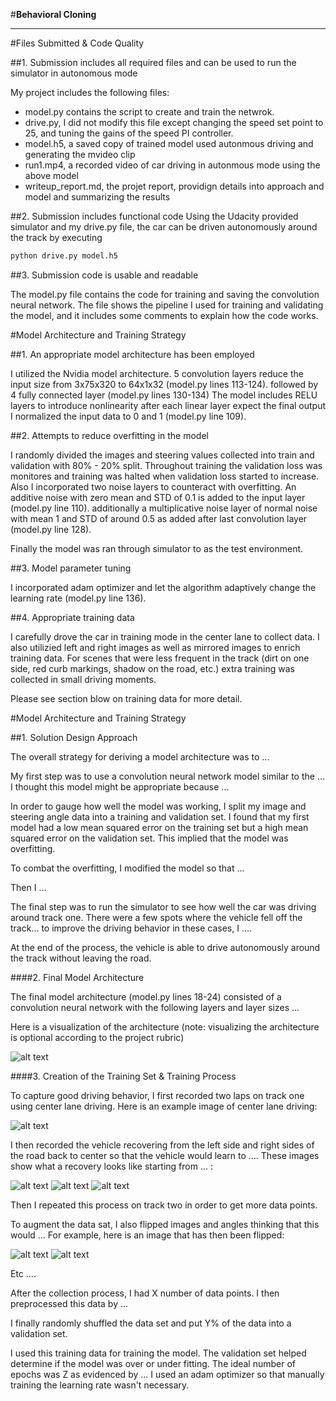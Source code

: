 #**Behavioral Cloning** 

[//]: # (Image References)

[image1]: ./examples/placeholder.png "Model Visualization"
[image2]: ./examples/placeholder.png "Grayscaling"
[image3]: ./examples/placeholder_small.png "Recovery Image"
[image4]: ./examples/placeholder_small.png "Recovery Image"
[image5]: ./examples/placeholder_small.png "Recovery Image"
[image6]: ./examples/placeholder_small.png "Normal Image"
[image7]: ./examples/placeholder_small.png "Flipped Image"

---
#Files Submitted & Code Quality

##1. Submission includes all required files and can be used to run the simulator in autonomous mode

My project includes the following files: 
* model.py contains the script to create and train the netwrok.
* drive.py, I did not modify this file except changing the speed set point to 25, and tuning the gains of the speed PI controller.
* model.h5, a saved copy of trained model used autonmous driving and generating the mvideo clip
* run1.mp4, a recorded video of car driving in autonmous mode using the above model 
* writeup_report.md, the projet report, providign details into approach and model and summarizing the results

##2. Submission includes functional code
Using the Udacity provided simulator and my drive.py file, the car can be driven autonomously around the track by executing 
```sh
python drive.py model.h5
```

##3. Submission code is usable and readable

The model.py file contains the code for training and saving the convolution neural network. The file shows the pipeline I used for training and validating the model, and it includes some comments to explain how the code works.

#Model Architecture and Training Strategy

##1. An appropriate model architecture has been employed

I utilized the Nvidia model architecture. 5 convolution layers reduce the input size from 3x75x320 to 64x1x32 (model.py lines 113-124). followed by 4 fully connected layer (model.py lines 130-134)
The model includes RELU layers to introduce nonlinearity after each linear layer expect the final output 
I normalized the input data to 0 and 1 (model.py line 109).

##2. Attempts to reduce overfitting in the model

I randomly divided the images and steering values collected into train and validation with 80% - 20% split. Throughout training the validation loss was monitores and training was halted when validation loss started to increase. 
Also I incorporated two noise layers to counteract with overfitting. An additive noise with zero mean and STD of 0.1 is added to the input layer (model.py line 110). additionally a multiplicative noise layer of normal noise with mean 1 and STD of around 0.5 as added after last convolution layer (model.py line 128). 

Finally the model was ran through simulator to as the test environment. 

##3. Model parameter tuning

I incorporated adam optimizer and let the algorithm adaptively change the learning rate (model.py line 136).

##4. Appropriate training data

I carefully drove the car in training mode in the center lane to collect data. I also utilizied left and right images as well as mirrored images to enrich training data. 
For scenes that were less frequent in the track (dirt on one side, red curb markings, shadow on the road, etc.) extra training was collected in small driving moments. 

Please see section blow on training data for more detail.

#Model Architecture and Training Strategy

##1. Solution Design Approach

The overall strategy for deriving a model architecture was to ...

My first step was to use a convolution neural network model similar to the ... I thought this model might be appropriate because ...

In order to gauge how well the model was working, I split my image and steering angle data into a training and validation set. I found that my first model had a low mean squared error on the training set but a high mean squared error on the validation set. This implied that the model was overfitting. 

To combat the overfitting, I modified the model so that ...

Then I ... 

The final step was to run the simulator to see how well the car was driving around track one. There were a few spots where the vehicle fell off the track... to improve the driving behavior in these cases, I ....

At the end of the process, the vehicle is able to drive autonomously around the track without leaving the road.

####2. Final Model Architecture

The final model architecture (model.py lines 18-24) consisted of a convolution neural network with the following layers and layer sizes ...

Here is a visualization of the architecture (note: visualizing the architecture is optional according to the project rubric)

![alt text][image1]

####3. Creation of the Training Set & Training Process

To capture good driving behavior, I first recorded two laps on track one using center lane driving. Here is an example image of center lane driving:

![alt text][image2]

I then recorded the vehicle recovering from the left side and right sides of the road back to center so that the vehicle would learn to .... These images show what a recovery looks like starting from ... :

![alt text][image3]
![alt text][image4]
![alt text][image5]

Then I repeated this process on track two in order to get more data points.

To augment the data sat, I also flipped images and angles thinking that this would ... For example, here is an image that has then been flipped:

![alt text][image6]
![alt text][image7]

Etc ....

After the collection process, I had X number of data points. I then preprocessed this data by ...


I finally randomly shuffled the data set and put Y% of the data into a validation set. 

I used this training data for training the model. The validation set helped determine if the model was over or under fitting. The ideal number of epochs was Z as evidenced by ... I used an adam optimizer so that manually training the learning rate wasn't necessary.
